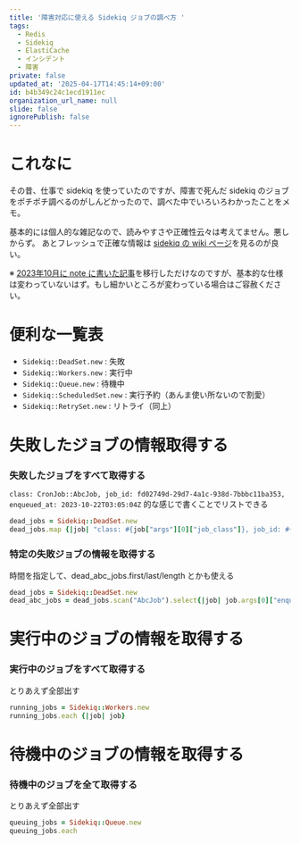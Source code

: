 ```yaml
---
title: '障害対応に使える Sidekiq ジョブの調べ方 '
tags:
  - Redis
  - Sidekiq
  - ElastiCache
  - インシデント
  - 障害
private: false
updated_at: '2025-04-17T14:45:14+09:00'
id: b4b349c24c1ecd1911ec
organization_url_name: null
slide: false
ignorePublish: false
---
```

# これなに

その昔、仕事で sidekiq を使っていたのですが、障害で死んだ sidekiq のジョブをポチポチ調べるのがしんどかったので、調べた中でいろいろわかったことをメモ。

基本的には個人的な雑記なので、読みやすさや正確性云々は考えてません。悪しからず。
あとフレッシュで正確な情報は [sidekiq の wiki ページ](https://github.com/sidekiq/sidekiq/wiki)を見るのが良い。

※ [2023年10月に note に書いた記事](https://note.com/su3_hokkaido/n/nd0734d1b3ff2)を移行しただけなのですが、基本的な仕様は変わっていないはず。もし細かいところが変わっている場合はご容赦ください。

# 便利な一覧表

- `Sidekiq::DeadSet.new` : 失敗
- `Sidekiq::Workers.new` : 実行中
- `Sidekiq::Queue.new` : 待機中
- `Sidekiq::ScheduledSet.new` : 実行予約（あんま使い所ないので割愛）
- `Sidekiq::RetrySet.new` : リトライ（同上）

# 失敗したジョブの情報取得する

### 失敗したジョブをすべて取得する

`class: CronJob::AbcJob, job_id: fd02749d-29d7-4a1c-938d-7bbbc11ba353, enqueued_at: 2023-10-22T03:05:04Z` 的な感じで書くことでリストできる

```ruby
dead_jobs = Sidekiq::DeadSet.new
dead_jobs.map {|job| "class: #{job["args"][0]["job_class"]}, job_id: #{job["args"][0]["job_id"]}, enqueued_at: #{job["args"][0]["enqueued_at"]}"}
```

### 特定の失敗ジョブの情報を取得する

時間を指定して、dead_abc_jobs.first/last/length とかも使える

```ruby
dead_jobs = Sidekiq::DeadSet.new
dead_abc_jobs = dead_jobs.scan("AbcJob").select{|job| job.args[0]["enqueued_at"].to_time > Date.new(2020,1,12)}
```

# 実行中のジョブの情報を取得する

### 実行中のジョブをすべて取得する

とりあえず全部出す

```ruby
running_jobs = Sidekiq::Workers.new
running_jobs.each {|job| job}
```

# 待機中のジョブの情報を取得する

### 待機中のジョブを全て取得する

とりあえず全部出す

```ruby
queuing_jobs = Sidekiq::Queue.new
queuing_jobs.each
```
